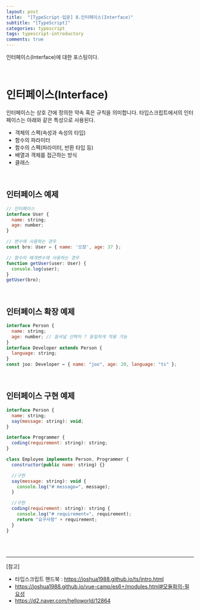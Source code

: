 ```yaml
---
layout: post
title:  "[TypeScript-입문] 8.인터페이스(Interface)"
subtitle: "[TypeScript]"
categories: typescript
tags: typescript-introductory
comments: true
---
```


인터페이스(Interface)에 대한 포스팅이다.

<br>


# 인터페이스(Interface)

인터페이스는 상호 간에 정의한 약속 혹은 규칙을 의미합니다. 타입스크립트에서의 인터페이스는 아래와 같은 특성으로 사용된다.

- 객체의 스펙(속성과 속성의 타입)
- 함수의 파라미터
- 함수의 스펙(파라미터, 반환 타입 등)
- 배열과 객체를 접근하는 방식
- 클래스

<br>


## 인터페이스 예제

```js
// 인터페이스
interface User {
  name: string;
  age: number;
}

// 변수에 사용하는 경우
const bro: User = { name: '으장', age: 37 };

// 함수의 매개변수에 사용하는 경우
function getUser(user: User) {
  console.log(user);
}
getUser(bro);
```

<br>

## 인터페이스 확장 예제

```js
interface Person {
  name: string;
  age: number; // 옵셔널 선택자 ? 동일하게 적용 가능
}
interface Developer extends Person {
  language: string;
}
const joo: Developer = { name: "joo", age: 20, language: "ts" };
```

<br>

## 인터페이스 구현 예제

```js
interface Person {
  name: string;
  say(message: string): void;
}

interface Programmer {
  coding(requirement: string): string;
}

class Employee implements Person, Programmer {
  constructor(public name: string) {}

  //구현
  say(message: string): void {
    console.log("# message=", message);
  }

  //구현
  coding(requirement: string): string {
    console.log("# requirement=", requirement);
    return "요구사항" + requirement;
  }
}
```

<br><br>


---
[참고]
- 타입스크립트 핸드북 : https://joshua1988.github.io/ts/intro.html
- https://joshua1988.github.io/vue-camp/es6+/modules.html#모듈화의-필요성
- https://d2.naver.com/helloworld/12864